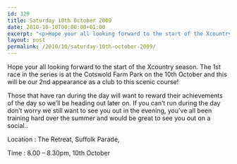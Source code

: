 ```yaml
---
id: 329
title: Saturday 10th October 2009
date: 2010-10-10T00:00:00+01:00
excerpt: "<p>Hope your all looking forward to the start of the Xcountry season. The 1st race in the series is at the Cotswold Farm Park on the 10th October and this will be our 2nd appearance as a club to this scenic course!</p><p>Those that have ran during the day will want to reward their achievements of the day so we'll be heading out later on. If you can't run during the day don't worry we still want to see you out in the evening, you've all been training hard over the summer and would be great to see you out on a social..</p><p>Location : The Retreat, Suffolk Parade,</p><p>Time : 8.00 - 8.30pm, 10th October</p>"
layout: post
permalink: /2010/10/saturday-10th-october-2009/
---
```

Hope your all looking forward to the start of the Xcountry season. The 1st race in the series is at the Cotswold Farm Park on the 10th October and this will be our 2nd appearance as a club to this scenic course!

Those that have ran during the day will want to reward their achievements of the day so we&#8217;ll be heading out later on. If you can&#8217;t run during the day don&#8217;t worry we still want to see you out in the evening, you&#8217;ve all been training hard over the summer and would be great to see you out on a social..

Location : The Retreat, Suffolk Parade,

Time : 8.00 &#8211; 8.30pm, 10th October